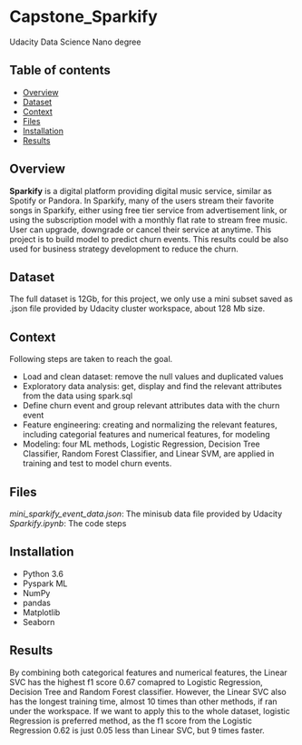 # Capstone_Sparkify
Udacity Data Science Nano degree

## Table of contents
* [Overview](#overview)
* [Dataset](#dataset)
* [Context](#context)
* [Files](#files)
* [Installation](#installation)
* [Results](#results)

## Overview
**Sparkify** is a digital platform providing digital music service, similar as Spotify or Pandora. In Sparkify, many of the users stream their favorite songs in Sparkify, either using free tier service from advertisement link, or using the subscription model with a monthly flat rate to stream free music. User can upgrade, downgrade or cancel their service at anytime. This project is to build model to predict churn events. This results could be also used for business strategy development to reduce the churn. 

## Dataset
The full dataset is 12Gb, for this project, we only use a mini subset saved as .json file provided by Udacity cluster workspace, about 128 Mb size.

## Context
Following steps are taken to reach the goal.
* Load and clean dataset: remove the null values and duplicated values
* Exploratory data analysis: get, display and find the relevant attributes from the data using spark.sql
* Define churn event and group relevant attributes data with the churn event
* Feature engineering: creating and normalizing the relevant features, including categorial features and numerical features, for modeling
* Modeling: four ML methods, Logistic Regression, Decision Tree Classifier, Random Forest Classifier, and Linear SVM, are applied in training and test to model churn events.

## Files
*mini_sparkify_event_data.json*: The minisub data file provided by Udacity                                                    
*Sparkify.ipynb*: The code steps


## Installation
* Python 3.6
* Pyspark ML
* NumPy                                         
* pandas                                                   
* Matplotlib                                 
* Seaborn                                      

## Results
By combining both categorical features and numerical features, the Linear SVC has the highest f1 score 0.67 comapred to Logistic Regression, Decision Tree and Random Forest classifier. However, the Linear SVC also has the longest training time, almost 10 times than other methods, if ran under the workspace. If we want to apply this to the whole dataset, logistic Regression is preferred method, as the f1 score from the Logistic Regression 0.62 is just 0.05 less than Linear SVC, but 9 times faster. 
